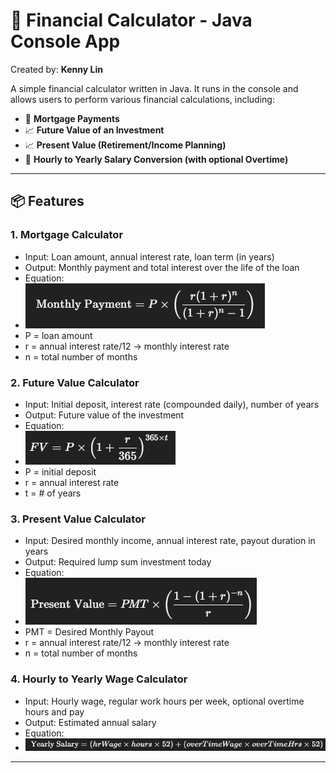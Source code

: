 # 💸 Financial Calculator - Java Console App

Created by: **Kenny Lin**

A simple financial calculator written in Java. It runs in the console and allows users to perform various financial calculations, including:

- 🏡 **Mortgage Payments**
- 📈 **Future Value of an Investment**
- 📈 **Present Value (Retirement/Income Planning)**
- 💼 **Hourly to Yearly Salary Conversion (with optional Overtime)**

---

## 📦 Features

### 1. Mortgage Calculator
- Input: Loan amount, annual interest rate, loan term (in years)
- Output: Monthly payment and total interest over the life of the loan
- Equation:
- ![img_4.png](img_4.png)
- P = loan amount
- r = annual interest rate/12 -> monthly interest rate
- n = total number of months

### 2. Future Value Calculator
- Input: Initial deposit, interest rate (compounded daily), number of years
- Output: Future value of the investment
- Equation:
- ![img_6.png](img_6.png)
- P = initial deposit
- r = annual interest rate
- t = # of years

### 3. Present Value Calculator
- Input: Desired monthly income, annual interest rate, payout duration in years
- Output: Required lump sum investment today
- Equation: 
- ![img_2.png](img_2.png)
- PMT = Desired Monthly Payout
- r = annual interest rate/12 -> monthly interest rate
- n = total number of months

### 4. Hourly to Yearly Wage Calculator
- Input: Hourly wage, regular work hours per week, optional overtime hours and pay
- Output: Estimated annual salary
- Equation: 
- ![img_3.png](img_3.png)
---